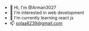 - 👋 Hi, I'm @Arman3027
- 👀 I'm interested in web development
- 🌱 I'm currently learning react js
- 📫 solaa8239@gmail.com
